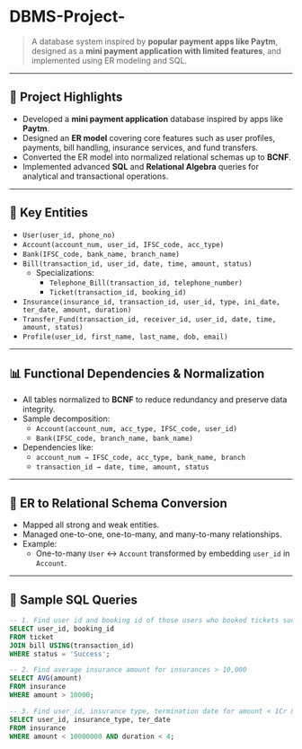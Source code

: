 # DBMS-Project-
> A database system inspired by **popular payment apps like Paytm**, designed as a **mini payment application with limited features**, and implemented using ER modeling and SQL.

---

## 📌 Project Highlights

- Developed a **mini payment application** database inspired by apps like **Paytm**.
- Designed an **ER model** covering core features such as user profiles, payments, bill handling, insurance services, and fund transfers.
- Converted the ER model into normalized relational schemas up to **BCNF**.
- Implemented advanced **SQL** and **Relational Algebra** queries for analytical and transactional operations.

---

## 🧱 Key Entities

- `User(user_id, phone_no)`
- `Account(account_num, user_id, IFSC_code, acc_type)`
- `Bank(IFSC_code, bank_name, branch_name)`
- `Bill(transaction_id, user_id, date, time, amount, status)`
  - Specializations: 
    - `Telephone_Bill(transaction_id, telephone_number)`
    - `Ticket(transaction_id, booking_id)`
- `Insurance(insurance_id, transaction_id, user_id, type, ini_date, ter_date, amount, duration)`
- `Transfer_Fund(transaction_id, receiver_id, user_id, date, time, amount, status)`
- `Profile(user_id, first_name, last_name, dob, email)`

---

## 📊 Functional Dependencies & Normalization

- All tables normalized to **BCNF** to reduce redundancy and preserve data integrity.
- Sample decomposition:
  - `Account(account_num, acc_type, IFSC_code, user_id)`
  - `Bank(IFSC_code, branch_name, bank_name)`
- Dependencies like:
  - `account_num → IFSC_code, acc_type, bank_name, branch`
  - `transaction_id → date, time, amount, status`

---

## 🔄 ER to Relational Schema Conversion

- Mapped all strong and weak entities.
- Managed one-to-one, one-to-many, and many-to-many relationships.
- Example:
  - One-to-many `User` ↔ `Account` transformed by embedding `user_id` in `Account`.

---

## 🧪 Sample SQL Queries

```sql
-- 1. Find user id and booking id of those users who booked tickets successfully
SELECT user_id, booking_id 
FROM ticket 
JOIN bill USING(transaction_id) 
WHERE status = 'Success';

-- 2. Find average insurance amount for insurances > 10,000
SELECT AVG(amount) 
FROM insurance 
WHERE amount > 10000;

-- 3. Find user_id, insurance type, termination date for amount < 1Cr & duration < 4 yrs
SELECT user_id, insurance_type, ter_date 
FROM insurance 
WHERE amount < 10000000 AND duration < 4;
